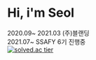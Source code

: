 
# Hi, i'm Seol

2020.09~ 2021.03 (주)블랜딩<br>
2021.07~ SSAFY 6기 진행중<br>
[![solved.ac tier](http://mazassumnida.wtf/api/generate_badge?boj=computer98400)](https://solved.ac/computer98400)

